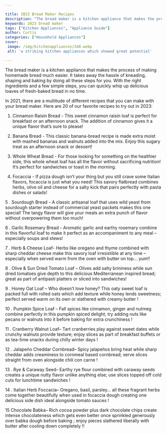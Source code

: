 ```yaml
---

title: 2023 Bread Maker Recipes
description: "The bread maker is a kitchen appliance that makes the process of making homemade bread much easier. It takes away the hassle of kn...see more detail"
keywords: 2023 bread maker
tags: ["Kitchen Appliances", "Appliance Guide"]
author: Curtis
categories: ["Household Appliances"]
cover: 
 image: /img/kitchenappliances/248.webp
 alt: 'a striking kitchen appliances which showed great potential'

---
```


The bread maker is a kitchen appliance that makes the process of making homemade bread much easier. It takes away the hassle of kneading, shaping and baking by doing all these steps for you. With the right ingredients and a few simple steps, you can quickly whip up delicious loaves of fresh-baked bread in no time. 

In 2021, there are a multitude of different recipes that you can make with your bread maker. Here are 20 of our favorite recipes to try out in 2023: 

1. Cinnamon Raisin Bread - This sweet cinnamon raisin loaf is perfect for breakfast or an afternoon snack. The addition of cinnamon gives it a unique flavor that’s sure to please! 

2. Banana Bread - This classic banana-bread recipe is made extra moist with mashed bananas and walnuts added into the mix. Enjoy this sugary treat as an afternoon snack or dessert! 

3. Whole Wheat Bread - For those looking for something on the healthier side, this whole wheat loaf has all the flavor without sacrificing nutrition! It’s perfect for sandwiches or toast in the morning. 

4. Focaccia - If pizza dough isn’t your thing but you still crave some Italian flavors, focaccia is just what you need! This savory flatbread combines herbs, olive oil and cheese for a salty kick that pairs perfectly with pasta dishes or salads! 

 5 . Sourdough Bread - A classic artisanal loaf that uses wild yeast from sourdough starter instead of commercial yeast packets makes this one special! The tangy flavor will give your meals an extra punch of flavor without overpowering them too much!

 6 . Garlic Rosemary Bread - Aromatic garlic and earthy rosemary combine in this flavorful loaf to make it perfect as an accompaniment to any meal – especially soups and stews!

 7 . Herb & Cheese Loaf- Herbs like oregano and thyme combined with sharp cheddar cheese make this savory loaf irresistible at any time – especially when served warm from the oven with butter on top… yum!!

 8 . Olive & Sun Dried Tomato Loaf – Olives add salty brininess while sun dried tomatoes give depth to this delicious Mediterranean inspired bread; great as part of antipasti platters or sliced into sandwiches!

 9 . Honey Oat Loaf – Who doesn’t love honey? This oaty sweet loaf is packed full with rolled oats which add texture while honey lends sweetness; perfect served warm on its own or slathered with creamy butter ! 

 10 . Pumpkin Spice Loaf – Fall spices like cinnamon, ginger and nutmeg combine perfectly in this pumpkin spiced delight; try adding nuts like pecans or walnuts into it before baking for extra crunchiness ! 

 11 . Cranberry Walnut Loaf– Tart cranberries play against sweet dates while crunchy walnuts provide texture; enjoy slices as part of breakfast buffets or as tea-time snacks during chilly winter days ! 

 12 . Jalapeño Cheddar Cornbread– Spicy jalapeños bring heat while sharp cheddar adds creaminess to cornmeal based cornbread; serve slices straight from oven alongside chili con carne ! 

 13 . Rye & Caraway Seed– Earthy rye flour combined with caraway seeds creates a unique nutty flavor unlike anything else; use slices topped off cold cuts for lunchtime sandwiches ! 

 14 . Italian Herb Foccacia– Oregano, basil, parsley… all these fragrant herbs come together beautifully when used in focaccia dough creating one delicious side dish ideal alongside tomato sauces ! 

 15 Chocolate Babka– Rich cocoa powder plus dark chocolate chips create intense chocolateness which gets even better once sprinkled generously over babka dough before baking ; enjoy pieces slathered liberally with butter after cooling down completely !!
